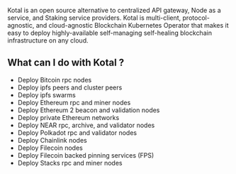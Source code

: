 Kotal is an open source alternative to centralized API gateway, Node as a service, and Staking service providers. Kotal is multi-client, protocol-agnostic, and cloud-agnostic Blockchain Kubernetes Operator that makes it easy to deploy highly-available self-managing self-healing blockchain infrastructure on any cloud.

## What can I do with Kotal ?

- Deploy Bitcoin rpc nodes
- Deploy ipfs peers and cluster peers
- Deploy ipfs swarms
- Deploy Ethereum rpc and miner nodes
- Deploy Ethereum 2 beacon and validation nodes
- Deploy private Ethereum networks
- Deploy NEAR rpc, archive, and validator nodes
- Deploy Polkadot rpc and validator nodes
- Deploy Chainlink nodes
- Deploy Filecoin nodes
- Deploy Filecoin backed pinning services (FPS)
- Deploy Stacks rpc and miner nodes
